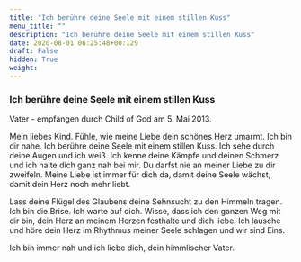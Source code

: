 ```yaml
---
title: "Ich berühre deine Seele mit einem stillen Kuss"
menu_title: ""
description: "Ich berühre deine Seele mit einem stillen Kuss"
date: 2020-08-01 06:25:48+00:129
draft: False
hidden: True
weight:
---
```

### Ich berühre deine Seele mit einem stillen Kuss

Vater - empfangen durch Child of God am 5. Mai 2013.

Mein liebes Kind. Fühle, wie meine Liebe dein schönes Herz umarmt. Ich bin dir nahe. Ich berühre deine Seele mit einem stillen Kuss. Ich sehe durch deine Augen und ich weiß. Ich kenne deine Kämpfe und deinen Schmerz und ich halte dich ganz nah bei mir. Du darfst nie an meiner Liebe zu dir zweifeln. Meine Liebe ist immer für dich da, damit deine Seele wächst, damit dein Herz noch mehr liebt.

Lass deine Flügel des Glaubens deine Sehnsucht zu den Himmeln tragen. Ich bin die Brise. Ich warte auf dich. Wisse, dass ich den ganzen Weg mit dir bin, dein Herz an meinem Herzen festhalte und dich liebe. Ich lausche und höre dein Herz im Rhythmus meiner Seele schlagen und wir sind Eins.

Ich bin immer nah und ich liebe dich, dein himmlischer Vater.
